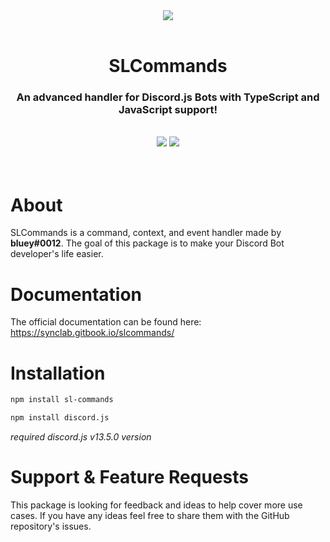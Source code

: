 <div align="center">
	<a href="https://npmjs.com/package/sl-commands"><img src="https://nodeico.herokuapp.com/sl-commands.svg"></a>
	<br><br>
  <h1><strong>SLCommands</strong></h1>
  <h3><strong>An advanced handler for Discord.js Bots with TypeScript and JavaScript support!</strong></h3><br>
	<img src="assets/made-with-typescript.svg"> <img src="assets/it-works.-why_.svg">
</div>
<br><br>

# **About**

SLCommands is a command, context, and event handler made by **bluey#0012**. The goal of this package is to make your Discord Bot developer's life easier.

# **Documentation**

The official documentation can be found here: https://synclab.gitbook.io/slcommands/

# **Installation**

```bash
npm install sl-commands
```

```bash
npm install discord.js
```
_required discord.js v13.5.0 version_

# **Support & Feature Requests**

This package is looking for feedback and ideas to help cover more use cases. If you have any ideas feel free to share them with the GitHub repository's issues.
